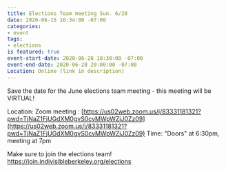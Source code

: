 ```yaml
---
title: Elections Team meeting Sun. 6/28
date: 2020-06-15 16:34:00 -07:00
categories:
- event
tags:
- elections
is featured: true
event-start-date: 2020-06-28 18:30:00 -07:00
event-end-date: 2020-06-28 20:00:00 -07:00
Location: Online (link in description)
---
```


Save the date for the June elections team meeting - this meeting will be VIRTUAL!

Location: Zoom meeting : [https://us02web.zoom.us/j/83331181321?pwd=TjNaZ1FjUGdXM0gvS0cvMWpWZjJ0Zz09](https://us02web.zoom.us/j/83331181321?pwd=TjNaZ1FjUGdXM0gvS0cvMWpWZjJ0Zz09)
Time: "Doors" at 6:30pm, meeting at 7pm

Make sure to join the elections team!
https://join.indivisibleberkeley.org/elections